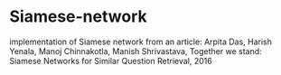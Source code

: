 # Siamese-network
implementation of Siamese network from an article: Arpita Das, Harish Yenala, Manoj Chinnakotla, Manish Shrivastava, Together we stand: Siamese Networks for Similar Question Retrieval, 2016
